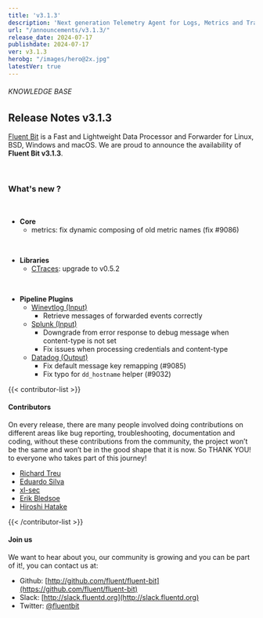 ```yaml
---
title: 'v3.1.3'
description: 'Next generation Telemetry Agent for Logs, Metrics and Traces. '
url: "/announcements/v3.1.3/"
release_date: 2024-07-17
publishdate: 2024-07-17
ver: v3.1.3
herobg: "/images/hero@2x.jpg"
latestVer: true
---
```


###### KNOWLEDGE BASE

## Release Notes v3.1.3

[Fluent Bit](https://fluentbit.io) is a Fast and Lightweight Data Processor and Forwarder for Linux, BSD, Windows and macOS. We are proud to announce the availability of **Fluent Bit v3.1.3**.

<br>

### What's new ?

<br>

 - __Core__
   - metrics: fix dynamic composing of old metric names (fix #9086)

<br>

 - __Libraries__
   - [CTraces](https://github.com/fluent/ctraces): upgrade to v0.5.2

<br>

 - __Pipeline Plugins__
   - [Winevtlog (Input)](https://docs.fluentbit.io/manual/pipeline/inputs/winevtlog/)
      - Retrieve messages of forwarded events correctly
   - [Splunk (Input)](https://docs.fluentbit.io/manual/pipeline/inputs/splunk/)
      - Downgrade from error response to debug message when content-type is not set
      - Fix issues when processing credentials and content-type
   - [Datadog (Output)](https://docs.fluentbit.io/manual/pipeline/outputs/datadog/)
      - Fix default message key remapping (#9085)
      - Fix typo for `dd_hostname` helper (#9032)

{{< contributor-list >}}

#### Contributors

On every release, there are many people involved doing contributions on different areas like bug reporting, troubleshooting, documentation and coding, without these contributions from the community, the project won’t be the same and won’t be in the good shape that it is now. So THANK YOU! to everyone who takes part of this journey!

- [Richard Treu](https://github.com/drbugfinder-work)
- [Eduardo Silva](https://github.com/edsiper)
- [xl-sec](https://github.com/xl-sec)
- [Erik Bledsoe](https://github.com/erikbledsoe)
- [Hiroshi Hatake](https://github.com/cosmo0920)

{{< /contributor-list >}}

#### Join us

We want to hear about you, our community is growing and you can be part of it!, you can contact us at:

* Github: [http://github.com/fluent/fluent-bit](https://github.com/fluent/fluent-bit)
* Slack: [http://slack.fluentd.org](http://slack.fluentd.org)
* Twitter: [@fluentbit](https://twitter.com/fluentbit)
